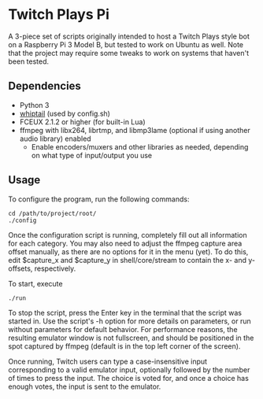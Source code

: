 # Twitch Plays Pi

A 3-piece set of scripts originally intended to host a Twitch Plays style bot on a Raspberry Pi 3 Model B, but tested to work on Ubuntu as well. Note that the project may require some tweaks to work on systems that haven't been tested.

## Dependencies

* Python 3
* [whiptail](https://linux.die.net/man/1/whiptail) (used by config.sh)
* FCEUX 2.1.2 or higher (for built-in Lua)
* ffmpeg with libx264, librtmp, and libmp3lame (optional if using another audio library) enabled
    * Enable encoders/muxers and other libraries as needed, depending on what type of input/output you use

## Usage

To configure the program, run the following commands:

```
cd /path/to/project/root/
./config
```

Once the configuration script is running, completely fill out all information for each category. You may also need to adjust the ffmpeg capture area offset manually, as there are no options for it in the menu (yet). To do this, edit $capture\_x and $capture\_y in shell/core/stream to contain the x- and y-offsets, respectively.

To start, execute 

```
./run
```

To stop the script, press the Enter key in the terminal that the script was started in. Use the script's -h option for more details on parameters, or run without parameters for default behavior. For performance reasons, the resulting emulator window is not fullscreen, and should be positioned in the spot captured by ffmpeg (default is in the top left corner of the screen).

Once running, Twitch users can type a case-insensitive input corresponding to a valid emulator input, optionally followed by the number of times to press the input. The choice is voted for, and once a choice has enough votes, the input is sent to the emulator.
